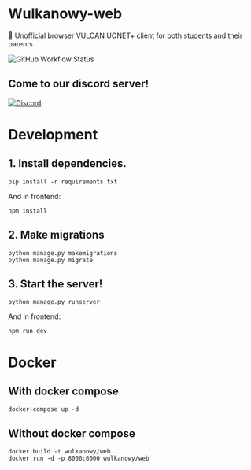 # Wulkanowy-web
🌋 Unofficial browser VULCAN UONET+ client for both students and their parents

![GitHub Workflow Status](https://github.com/wulkanowy/wulkanowy-web/workflows/Python%20application/badge.svg)

## Come to our discord server!
[![Discord](https://i.imgur.com/3ljTQWy.png)](https://discord.gg/5qsEujZMdp)

# Development
## 1. Install dependencies.
```shell
pip install -r requirements.txt
```
And in frontend:
```shell
npm install
```
## 2. Make migrations
```shell
python manage.py makemigrations
python manage.py migrate
```
## 3. Start the server!
```shell
python manage.py runserver
```
And in frontend:
```shell
npm run dev
```

# Docker
## With docker compose
```shell
docker-compose up -d
```
## Without docker compose
```shell
docker build -t wulkanowy/web .
docker run -d -p 8000:8000 wulkanowy/web
